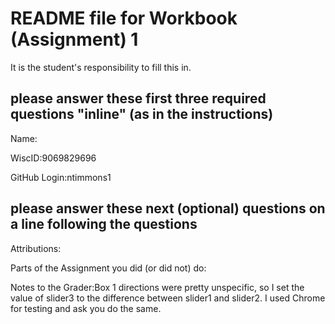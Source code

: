 # README file for Workbook (Assignment) 1

It is the student's responsibility to fill this in.

## please answer these first three required questions "inline" (as in the instructions)

Name:

WiscID:9069829696

GitHub Login:ntimmons1

## please answer these next (optional) questions on a line following the questions 

Attributions:

Parts of the Assignment you did (or did not) do:

Notes to the Grader:Box 1 directions were pretty unspecific, so I set the value of slider3
to the difference between slider1 and slider2.
I used Chrome for testing and ask you do the same.
